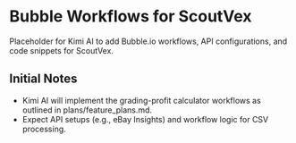 # Bubble Workflows for ScoutVex
Placeholder for Kimi AI to add Bubble.io workflows, API configurations, and code snippets for ScoutVex.
## Initial Notes
- Kimi AI will implement the grading-profit calculator workflows as outlined in plans/feature_plans.md.
- Expect API setups (e.g., eBay Insights) and workflow logic for CSV processing.

